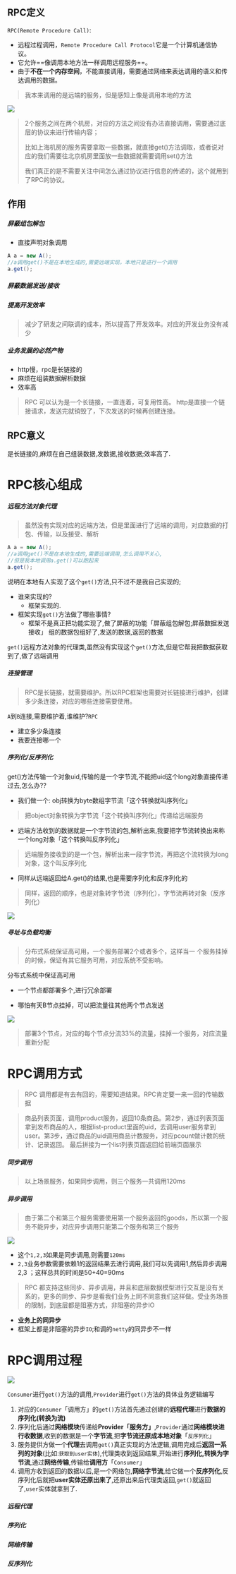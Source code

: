 ## RPC定义
`RPC(Remote Procedure Call)`:
- 远程过程调用，`Remote Procedure Call Protocol`它是一个计算机通信协议。
- 它允许==像调用本地方法一样调用远程服务==。
- 由于**不在一个内存空间**，不能直接调用，需要通过网络来表达调用的语义和传达调用的数据。

>我本来调用的是远端的服务，但是感知上像是调用本地的方法



![](https://gitee.com/javaTesteru/picgo/raw/master/images/testeru/architect-module/202202211948860.gif)


>2个服务之间在两个机房，对应的方法之间没有办法直接调用，需要通过底层的协议来进行传输内容；
>
>比如上海机房的服务需要拿取一些数据，就直接get()方法调取，或者说对应的我们需要往北京机房里面放一些数据就需要调用set()方法
>
>我们真正的是不需要关注中间怎么通过协议进行信息的传递的，这个就用到了RPC的协议。



## 作用
##### 屏蔽组包解包
- 直接声明对象调用
```java
A a = new A();
//a调用get()不是在本地生成的,需要远端实现，本地只是进行一个调用
a.get();
```
##### 屏蔽数据发送/接收
##### 提高开发效率
>减少了研发之间联调的成本，所以提高了开发效率。对应的开发业务没有减少

##### 业务发展的必然产物

- http慢，rpc是长链接的
- 麻烦在组装数据解析数据
- 效率高

>RPC 可以认为是一个长链接，一直连着，可复用性高。
>http是直接一个链接请求，发送完就销毁了，下次发送的时候再创建连接。
## RPC意义
是长链接的,麻烦在自己组装数据,发数据,接收数据;效率高了.



# RPC核心组成
##### 远程方法对象代理

>虽然没有实现对应的远端方法，但是里面进行了远端的调用，对应数据的打包、传输，以及接受、解析

```java
A a = new A();
//a调用get()不是在本地生成的,需要远端调用,怎么调用不关心,
//但是我本地调用a.get()可以跑起来
a.get();
```
说明在本地有人实现了这个`get()`方法,只不过不是我自己实现的;
- 谁来实现的?
    - 框架实现的.
- 框架实现`get()`方法做了哪些事情?
    - 框架不是真正把功能实现了,做了屏蔽的功能「屏蔽组包解包;屏蔽数据发送接收」
    组的数据包组好了,发送的数据,返回的数据

`get()`远程方法对象的代理类,虽然没有实现这个`get()`方法,但是它帮我把数据获取到了,做了远端调用

##### 连接管理

>RPC是长链接，就需要维护。所以RPC框架也需要对长链接进行维护，创建多少条连接，对应的哪些连接需要使用。

`A`到`B`连接,需要维护着,谁维护?`RPC`
- 建立多少条连接
- 我要连接哪一个


##### 序列化/反序列化

get()方法传输一个对象uid,传输的是一个字节流,不能把uid这个long对象直接传递过去,怎么办??

- 我们做一个:  obj转换为byte数组字节流「这个转换就叫序列化」

>把object对象转换为字节流「这个转换叫序列化」传递给远端服务

- 远端方法收到的数据就是一个字节流的包,解析出来,我要把字节流转换出来称一个long对象「这个转换叫反序列化」

>远端服务接收到的是一个包，解析出来一段字节流，再把这个流转换为long对象，这个叫反序列化

- 同样从远端返回给A.get()的结果,也是需要序列化和反序列化的

>同样，返回的顺序，也是对象转字节流（序列化），字节流再转对象（反序列化）

![](https://gitee.com/javaTesteru/picgo/raw/master/images/testeru/architect-module/202202212037065.gif)

##### 寻址与负载均衡

>分布式系统保证高可用，一个服务部署2个或者多个，这样当一
>个服务挂掉的时候，保证有其它服务可用，对应系统不受影响。

分布式系统中保证高可用

- 一个节点都部署多个,进行冗余部署

- 哪怕有天B节点挂掉，可以把流量往其他两个节点发送

![](https://gitee.com/javaTesteru/picgo/raw/master/images/testeru/architect-module/202202212047226.gif)


>部署3个节点，对应的每个节点分流33%的流量，挂掉一个服务，对应流量重新分配

# RPC调用方式
>RPC 调用都是有去有回的，需要知道结果。RPC肯定要一来一回的传输数据

>商品列表页面，调用product服务，返回10条商品。第2步，通过列表页面拿到发布商品的人，根据list-product里面的uid，去调用user服务拿到user。第3步，通过商品的uid调用商品计数服务，对应pcount做计数的统计、记录返回。
>最后拼接为一个list列表页面返回给前端页面展示

##### 同步调用

>以上场景服务，如果同步调用，则三个服务一共调用120ms

##### 异步调用

>由于第二个和第三个服务需要使用第一个服务返回的goods，所以第一个服务不能异步，对应异步调用只能第二个服务和第三个服务

![](https://gitee.com/javaTesteru/picgo/raw/master/images/testeru/architect-module/202202212116763.gif)

- 这个`1,2,3`如果是同步调用,则需要`120ms`
- `2,3`业务参数需要依赖1的返回结果去进行调用,我们可以先调用1,然后异步调用2,3 ；这样总共的时间是50+40=90ms

>RPC 都支持这些同步、异步调用，并且和底层数据模型进行交互是没有关系的，更多的同步、异步是看我们业务上同不同意我们这样做。受业务场景的限制，到底层都是阻塞方式，非阻塞的异步IO

- **业务上的同异步**
- 框架上都是非阻塞的异步`IO`;和调的`netty`的同异步不一样


# RPC调用过程
![](https://gitee.com/javaTesteru/picgo/raw/master/images/testeru/architect-module/202202212204052.gif)


 `Consumer`进行`get()`方法的调用,`Provider`进行`get()`方法的具体业务逻辑编写
 

1.  对应的`Consumer`「调用方」的`get()`方法首先通过创建的**远程代理**进行**数据的序列化(转换为流)**
2. 序列化后通过**网络模块**传递给**Provider「服务方」**,`Provider`通过**网络模块进行收数据**,收到的数据是一个**字节流**,把**字节流还原成本地对象**「`反序列化`」
3. 服务提供方做一个**代理**去调用`get()`真正实现的方法逻辑,调用完成后**返回一系列的对象**(比如:`获取到user实体`),代理类收到返回结果,开始进行**序列化,转换为字节流**,通过**网络传输**,传输给**调用方**「`Consumer`」
4. 调用方收到返回的数据以后,是一个网络包,**网络字节流**,给它做一个**反序列化**,反序列化后就把**user实体还原出来了**,还原出来后代理类返回,`get()`就返回了,`user`实体就拿到了.


##### 远程代理
##### 序列化
##### 网络传输
##### 反序列化